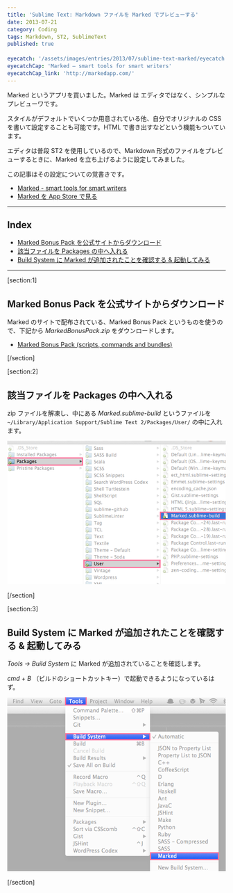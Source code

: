 ```yaml
---
title: 'Sublime Text: Markdown ファイルを Marked でプレビューする'
date: 2013-07-21
category: Coding
tags: Markdown, ST2, SublimeText
published: true

eyecatch: '/assets/images/entries/2013/07/sublime-text-marked/eyecatch.png'
eyecatchCap: 'Marked – smart tools for smart writers'
eyecatchCap_link: 'http://markedapp.com/'
---
```


Marked というアプリを買いました。Marked は エディタではなく、シンプルなプレビューワです。

スタイルがデフォルトでいくつか用意されている他、自分でオリジナルの CSS を書いて設定することも可能です。HTML で書き出すなどという機能もついています。

エディタは普段 ST2 を使用しているので、Markdown 形式のファイルをプレビューするときに、Marked を立ち上げるように設定してみました。

この記事はその設定についての覚書きです。

- [Marked - smart tools for smart writers](http://markedapp.com/)
- [Marked を App Store で見る](https://itunes.apple.com/jp/app/marked/id448925439?mt=12&uo=4&at=10l87c)

---

## Index

- [Marked Bonus Pack を公式サイトからダウンロード](#p1)
- [該当ファイルを Packages の中へ入れる](#p2)
- [Build System に Marked が追加されたことを確認する &amp; 起動してみる](#p3)

---

[section:1]

## Marked Bonus Pack を公式サイトからダウンロード

Marked のサイトで配布されている、Marked Bonus Pack というものを使うので、下記から *MarkedBonusPack.zip* をダウンロードします。

- [Marked Bonus Pack (scripts, commands and bundles)](http://support.markedapp.com/kb/how-to-tips-and-tricks/marked-bonus-pack-scripts-commands-and-bundles)

[/section]

[section:2]

## 該当ファイルを Packages の中へ入れる

zip ファイルを解凍し、中にある *Marked.sublime-build* というファイルを `~/Library/Application Support/Sublime Text 2/Packages/User/` の中に入れます。

![Sublime Text](/assets/images/entries/2013/07/sublime-text-marked/01.png)

[/section]

[section:3]

## Build System に Marked が追加されたことを確認する &amp; 起動してみる

*Tools -> Build System* に Marked が追加されていることを確認します。

*cmd + B* （ビルドのショートカットキー）で起動できるようになっているはず。

![Sublime Text](/assets/images/entries/2013/07/sublime-text-marked/02.png)

[/section]
